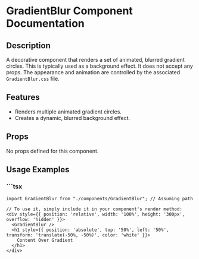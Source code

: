 # GradientBlur Component Documentation

## Description
A decorative component that renders a set of animated, blurred gradient circles.
This is typically used as a background effect. It does not accept any props.
The appearance and animation are controlled by the associated `GradientBlur.css` file.

## Features
- Renders multiple animated gradient circles.
- Creates a dynamic, blurred background effect.

## Props

No props defined for this component.

## Usage Examples

### ```tsx
```tsx
import GradientBlur from "./components/GradientBlur"; // Assuming path

// To use it, simply include it in your component's render method:
<div style={{ position: 'relative', width: '100%', height: '300px', overflow: 'hidden' }}>
  <GradientBlur />
  <h1 style={{ position: 'absolute', top: '50%', left: '50%', transform: 'translate(-50%, -50%)', color: 'white' }}>
    Content Over Gradient
  </h1>
</div>
